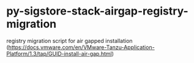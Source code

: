 # py-sigstore-stack-airgap-registry-migration
registry migration script for air gapped installation (https://docs.vmware.com/en/VMware-Tanzu-Application-Platform/1.3/tap/GUID-install-air-gap.html)
